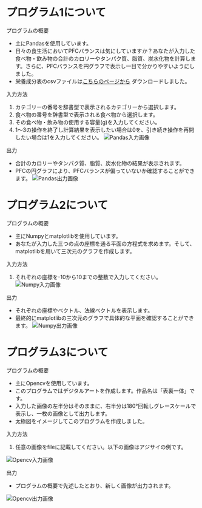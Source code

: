 # プログラム1について
プログラムの概要
* 主にPandasを使用しています。
* 日々の食生活においてPFCバランスは気にしていますか？あなたが入力した食べ物・飲み物の合計のカロリーやタンパク質、脂質、炭水化物を計算します。さらに、PFCバランスを円グラフで表示し一目で分かりやすいようにしました。
* 栄養成分表のcsvファイルは[こちらのページから](https://www.kaggle.com/datasets/niharika41298/nutrition-details-for-most-common-foods)
ダウンロードしました。

入力方法
1. カテゴリーの番号を辞書型で表示されるカテゴリーから選択します。
2. 食べ物の番号を辞書型で表示される食べ物から選択します。
3. その食べ物・飲み物の使用する容量(g)を入力してください。
4. 1〜3の操作を終了し計算結果を表示したい場合は0を、引き続き操作を再開したい場合は1を入力してください。
![Pandas入力画像](https://github.com/Hiro-ch/Prog2kakushin/assets/77562519/e48225a2-7688-43a3-8159-d6d1fbbe8f6d)

出力
* 合計のカロリーやタンパク質、脂質、炭水化物の結果が表示されます。
* PFCの円グラフにより、PFCバランスが偏っていないか確認することができます。
![Pandas出力画像](https://github.com/Hiro-ch/Prog2kakushin/assets/77562519/2c9413bd-d485-43e4-91a3-659e2c428861)


# プログラム2について
プログラムの概要
* 主にNumpyとmatplotlibを使用しています。
* あなたが入力した三つの点の座標を通る平面の方程式を求めます。そして、matplotlibを用いて三次元のグラフを作成します。

入力方法
1. それぞれの座標を-10から10までの整数で入力してください。
![Numpy入力画像](https://github.com/Hiro-ch/Prog2kakushin/assets/77562519/789e845e-60f7-444b-a68c-b2dfe9ec0a66)

出力
* それぞれの座標やベクトル、法線ベクトルを表示します。
* 最終的にmatplotlibの三次元のグラフで具体的な平面を確認することができます。
![Numpy出力画像](https://github.com/Hiro-ch/Prog2kakushin/assets/77562519/9778310e-9f2a-4f38-99b6-0f1094ad4088)


# プログラム3について
プログラムの概要
* 主にOpencvを使用しています。
* このプログラムではデジタルアートを作成します。作品名は「表裏一体」です。
* 入力した画像の左半分はそのままに、右半分は180°回転しグレースケールで表示し、一枚の画像として出力します。
* 太極図をイメージしてこのプログラムを作成しました。

入力方法
1. 任意の画像をfileに記載してください。以下の画像はアジサイの例です。

![Opencv入力画像](https://github.com/Hiro-ch/Prog2kakushin/assets/77562519/d24ba359-1fb2-427b-bb92-d136f76e9b80)

出力
* プログラムの概要で先述したとおり、新しく画像が出力されます。

![Opencv出力画像](https://github.com/Hiro-ch/Prog2kakushin/assets/77562519/d62e89ce-4346-4e5f-b3b0-bfe515da3c41)
